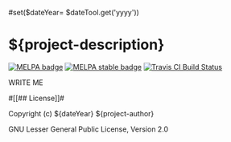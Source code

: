 #set($dateYear= $dateTool.get('yyyy'))
# ${project-description}

[![MELPA badge][melpa-badge]][melpa-link]
[![MELPA stable badge][melpa-stable-badge]][melpa-stable-link]
[![Travis CI Build Status][travis-badge]][travis-link]

WRITE ME


#[[## License]]#

Copyright (c) ${dateYear} ${project-author}

GNU Lesser General Public License, Version 2.0


<!-- links -->
[melpa-link]: https://melpa.org/#/${project-name}
[melpa-stable-link]: https://stable.melpa.org/#/${project-name}
[melpa-badge]: https://melpa.org/packages/${project-name}-badge.svg
[melpa-stable-badge]: https://stable.melpa.org/packages/${project-name}-badge.svg
[travis-link]: https://travis-ci.org/plandes/${project-name}
[travis-badge]: https://travis-ci.org/plandes/${project-name}.svg?branch=master

